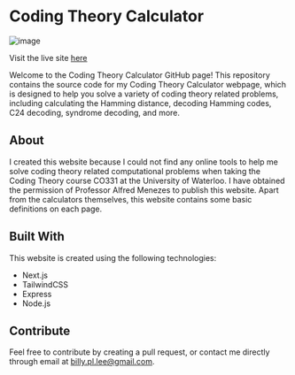 # Coding Theory Calculator

![image](https://github.com/pl3lee/coding-theory-calculator/assets/64212628/5a4d6b39-22a2-44f1-add3-99efbbaef6c4)

Visit the live site [here](https://coding-theory-calculator.billylee.me)

Welcome to the Coding Theory Calculator GitHub page! This repository contains the source code for my Coding Theory Calculator webpage, which is designed to help you solve a variety of coding theory related problems, including calculating the Hamming distance, decoding Hamming codes, C24 decoding, syndrome decoding, and more.

## About

I created this website because I could not find any online tools to help me solve coding theory related computational problems when taking the Coding Theory course CO331 at the University of Waterloo. I have obtained the permission of Professor Alfred Menezes to publish this website. Apart from the calculators themselves, this website contains some basic definitions on each page.

## Built With

This website is created using the following technologies:

- Next.js
- TailwindCSS
- Express
- Node.js

## Contribute

Feel free to contribute by creating a pull request, or contact me directly through email at billy.pl.lee@gmail.com.
